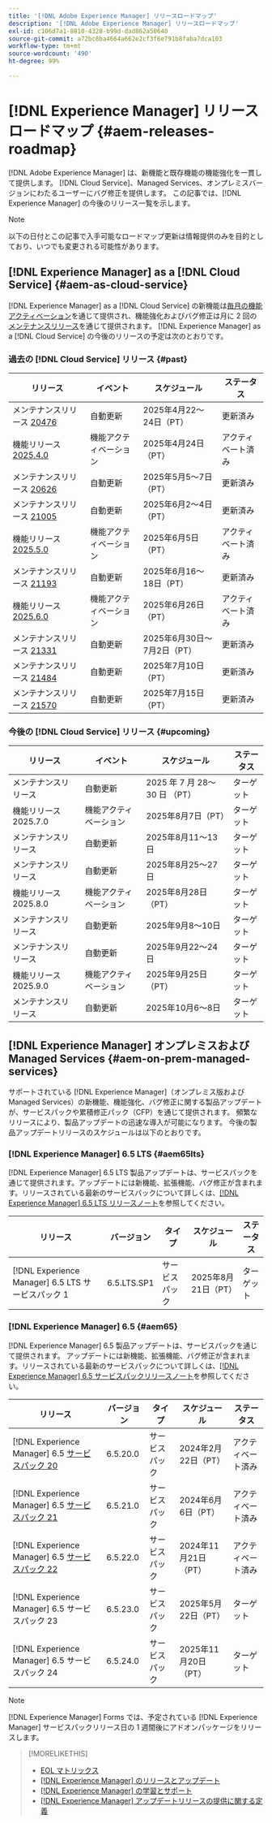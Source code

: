```yaml
---
title: '[!DNL Adobe Experience Manager] リリースロードマップ'
description: '[!DNL Adobe Experience Manager] リリースロードマップ'
exl-id: c106d7a1-8810-4328-b99d-dad862a50640
source-git-commit: a72bc8ba4664a662e2cf3f6e791b8faba7dca103
workflow-type: tm+mt
source-wordcount: '490'
ht-degree: 99%

---
```



# [!DNL Experience Manager] リリースロードマップ {#aem-releases-roadmap}

[!DNL Adobe Experience Manager] は、新機能と既存機能の機能強化を一貫して提供します。 [!DNL Cloud Service]、Managed Services、オンプレミスバージョンにわたるユーザーにバグ修正を提供します。 この記事では、[!DNL Experience Manager] の今後のリリース一覧を示します。

>[!NOTE]
>
>以下の日付とこの記事で入手可能なロードマップ更新は情報提供のみを目的としており、いつでも変更される可能性があります。

## [!DNL Experience Manager] as a [!DNL Cloud Service] {#aem-as-cloud-service}

[!DNL Experience Manager] as a [!DNL Cloud Service] の新機能は[毎月の機能アクティベーション](https://experienceleague.adobe.com/ja/docs/experience-manager-cloud-service/content/release-notes/release-notes/release-notes-current)を通じて提供され、機能強化およびバグ修正は月に 2 回の[メンテナンスリリース](https://experienceleague.adobe.com/ja/docs/experience-manager-cloud-service/content/release-notes/maintenance/latest)を通じて提供されます。
[!DNL Experience Manager] as a [!DNL Cloud Service] の今後のリリースの予定は次のとおりです。

### 過去の [!DNL Cloud Service] リリース {#past}

| リリース | イベント | スケジュール | ステータス |
|---|---|---|---|
| メンテナンスリリース [20476](https://experienceleague.adobe.com/ja/docs/experience-manager-cloud-service/content/release-notes/maintenance/2025/2025-4-0#20476) | 自動更新 | 2025年4月22～24日（PT） | 更新済み |
| 機能リリース [2025.4.0](https://experienceleague.adobe.com/ja/docs/experience-manager-cloud-service/content/release-notes/release-notes/2025/release-notes-2025-4-0) | 機能アクティベーション | 2025年4月24日（PT） | アクティベート済み |
| メンテナンスリリース [20626](https://experienceleague.adobe.com/ja/docs/experience-manager-cloud-service/content/release-notes/maintenance/2025/2025-5-0#20626) | 自動更新 | 2025年5月5～7日（PT） | 更新済み |
| メンテナンスリリース [21005](https://experienceleague.adobe.com/ja/docs/experience-manager-cloud-service/content/release-notes/maintenance/2025/2025-5-0#21005) | 自動更新 | 2025年6月2～4日（PT） | 更新済み |
| 機能リリース [2025.5.0](https://experienceleague.adobe.com/ja/docs/experience-manager-cloud-service/content/release-notes/release-notes/2025/release-notes-2025-5-0) | 機能アクティベーション | 2025年6月5日（PT） | アクティベート済み |
| メンテナンスリリース [21193](https://experienceleague.adobe.com/ja/docs/experience-manager-cloud-service/content/release-notes/maintenance/2025/2025-6-0) | 自動更新 | 2025年6月16～18日（PT） | 更新済み |
| 機能リリース [2025.6.0](https://experienceleague.adobe.com/ja/docs/experience-manager-cloud-service/content/release-notes/release-notes/release-notes-current) | 機能アクティベーション | 2025年6月26日（PT） | アクティベート済み |
| メンテナンスリリース [21331](https://experienceleague.adobe.com/ja/docs/experience-manager-cloud-service/content/release-notes/maintenance/2025/2025-7-0#21331) | 自動更新 | 2025年6月30日～7月2日（PT） | 更新済み |
| メンテナンスリリース [21484](https://experienceleague.adobe.com/ja/docs/experience-manager-cloud-service/content/release-notes/maintenance/2025/2025-7-0#21484) | 自動更新 | 2025年7月10日（PT） | 更新済み |
| メンテナンスリリース [21570](https://experienceleague.adobe.com/ja/docs/experience-manager-cloud-service/content/release-notes/maintenance/latest) | 自動更新 | 2025年7月15日（PT） | 更新済み |

### 今後の [!DNL Cloud Service] リリース {#upcoming}

| リリース | イベント | スケジュール | ステータス |
|---|---|---|---|
| メンテナンスリリース | 自動更新 | 2025 年 7 月 28～30 日 （PT） | ターゲット |
| 機能リリース 2025.7.0 | 機能アクティベーション | 2025年8月7日（PT） | ターゲット |
| メンテナンスリリース | 自動更新 | 2025年8月11～13日 | ターゲット |
| メンテナンスリリース | 自動更新 | 2025年8月25～27日 | ターゲット |
| 機能リリース 2025.8.0 | 機能アクティベーション | 2025年8月28日（PT） | ターゲット |
| メンテナンスリリース | 自動更新 | 2025年9月8～10日 | ターゲット |
| メンテナンスリリース | 自動更新 | 2025年9月22～24日 | ターゲット |
| 機能リリース 2025.9.0 | 機能アクティベーション | 2025年9月25日（PT） | ターゲット |
| メンテナンスリリース | 自動更新 | 2025年10月6～8日 | ターゲット |

## [!DNL Experience Manager] オンプレミスおよび Managed Services {#aem-on-prem-managed-services}

サポートされている [!DNL Experience Manager]（オンプレミス版および Managed Services）の新機能、機能強化、バグ修正に関する製品アップデートが、サービスパックや累積修正パック（CFP）を通じて提供されます。 頻繁なリリースにより、製品アップデートの迅速な導入が可能になります。 今後の製品アップデートリリースのスケジュールは以下のとおりです。

### [!DNL Experience Manager] 6.5 LTS {#aem65lts}

[!DNL Experience Manager] 6.5 LTS 製品アップデートは、サービスパックを通じて提供されます。アップデートには新機能、拡張機能、バグ修正が含まれます。リリースされている最新のサービスパックについて詳しくは、[[!DNL Experience Manager] 6.5 LTS リリースノート](https://experienceleague.adobe.com/ja/docs/experience-manager-65-lts/content/release-notes/release-notes)を参照してください。

| リリース | バージョン | タイプ | スケジュール | ステータス |
|---|---|---|---|---|
| [!DNL Experience Manager] 6.5 LTS サービスパック 1 | 6.5.LTS.SP1 | サービスパック | 2025年8月21日（PT） | ターゲット |

### [!DNL Experience Manager] 6.5 {#aem65}

[!DNL Experience Manager] 6.5 製品アップデートは、サービスパックを通じて提供されます。 アップデートには新機能、拡張機能、バグ修正が含まれます。リリースされている最新のサービスパックについて詳しくは、[[!DNL Experience Manager] 6.5 サービスパックリリースノート](https://experienceleague.adobe.com/ja/docs/experience-manager-65/content/release-notes/release-notes)を参照してください。

| リリース | バージョン | タイプ | スケジュール | ステータス |
|---|---|---|---|---|
| [!DNL Experience Manager] 6.5 [サービスパック 20](https://experienceleague.adobe.com/ja/docs/experience-manager-65/content/release-notes/service-pack/6-5-20) | 6.5.20.0 | サービスパック | 2024年2月22日（PT） | アクティベート済み |
| [!DNL Experience Manager] 6.5 [サービスパック 21](https://experienceleague.adobe.com/ja/docs/experience-manager-65/content/release-notes/service-pack/6-5-21) | 6.5.21.0 | サービスパック | 2024年6月6日（PT） | アクティベート済み |
| [!DNL Experience Manager] 6.5 [サービスパック 22](https://experienceleague.adobe.com/ja/docs/experience-manager-65/content/release-notes/release-notes) | 6.5.22.0 | サービスパック | 2024年11月21日（PT） | アクティベート済み |
| [!DNL Experience Manager] 6.5 サービスパック 23 | 6.5.23.0 | サービスパック | 2025年5月22日（PT） | ターゲット |
| [!DNL Experience Manager] 6.5 サービスパック 24 | 6.5.24.0 | サービスパック | 2025年11月20日（PT） | ターゲット |

>[!NOTE]
>
>[!DNL Experience Manager] Forms では、予定されている [!DNL Experience Manager] サービスパックリリース日の 1 週間後にアドオンパッケージをリリースします。

>[!MORELIKETHIS]
>
>* [EOL マトリックス](https://helpx.adobe.com/jp/support/programs/eol-matrix.html)
>* [[!DNL Experience Manager] のリリースとアップデート](https://experienceleague.adobe.com/ja/docs/experience-manager-release-information/aem-release-updates/aem-releases-updates)
>* [[!DNL Experience Manager]  の学習とサポート](https://experienceleague.adobe.com/ja/docs/experience-manager-cloud-service)
>* [[!DNL Experience Manager] アップデートリリースの提供に関する定義](/help/using/update-release-vehicle-definitions.md)
